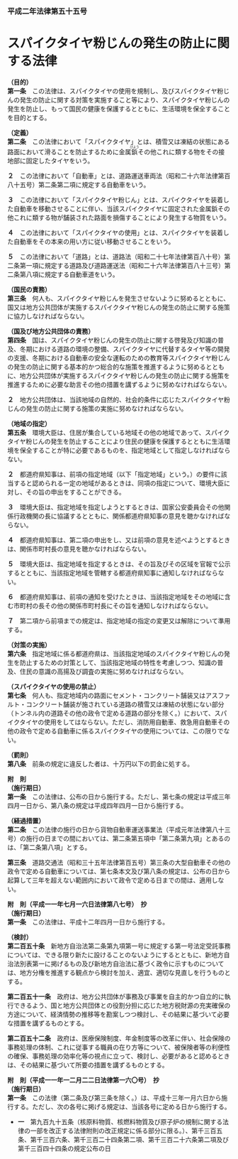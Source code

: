 ### 平成二年法律第五十五号  
# スパイクタイヤ粉じんの発生の防止に関する法律  
  
**（目的）**  
**第一条**　この法律は、スパイクタイヤの使用を規制し、及びスパイクタイヤ粉じんの発生の防止に関する対策を実施すること等により、スパイクタイヤ粉じんの発生を防止し、もって国民の健康を保護するとともに、生活環境を保全することを目的とする。  
  
**（定義）**  
**第二条**　この法律において「スパイクタイヤ」とは、積雪又は凍結の状態にある路面において滑ることを防止するために金属<ruby>鋲<rt>びよう</rt></ruby>その他これに類する物をその接地部に固定したタイヤをいう。  
  
**２**　この法律において「自動車」とは、道路運送車両法（昭和二十六年法律第百八十五号）第二条第二項に規定する自動車をいう。  
  
**３**　この法律において「スパイクタイヤ粉じん」とは、スパイクタイヤを装着した自動車を移動させることに伴い、当該スパイクタイヤに固定された金属鋲その他これに類する物が舗装された路面を損傷することにより発生する物質をいう。  
  
**４**　この法律において「スパイクタイヤの使用」とは、スパイクタイヤを装着した自動車をその本来の用い方に従い移動させることをいう。  
  
**５**　この法律において「道路」とは、道路法（昭和二十七年法律第百八十号）第二条第一項に規定する道路及び道路運送法（昭和二十六年法律第百八十三号）第二条第八項に規定する自動車道をいう。  
  
**（国民の責務）**  
**第三条**　何人も、スパイクタイヤ粉じんを発生させないように努めるとともに、国又は地方公共団体が実施するスパイクタイヤ粉じんの発生の防止に関する施策に協力しなければならない。  
  
**（国及び地方公共団体の責務）**  
**第四条**　国は、スパイクタイヤ粉じんの発生の防止に関する啓発及び知識の普及、冬期における道路の環境の整備、スパイクタイヤに代替するタイヤ等の開発の支援、冬期における自動車の安全な運転のための教育等スパイクタイヤ粉じんの発生の防止に関する基本的かつ総合的な施策を推進するように努めるとともに、地方公共団体が実施するスパイクタイヤ粉じんの発生の防止に関する施策を推進するために必要な助言その他の措置を講ずるように努めなければならない。  
  
**２**　地方公共団体は、当該地域の自然的、社会的条件に応じたスパイクタイヤ粉じんの発生の防止に関する施策の実施に努めなければならない。  
  
**（地域の指定）**  
**第五条**　環境大臣は、住居が集合している地域その他の地域であって、スパイクタイヤ粉じんの発生を防止することにより住民の健康を保護するとともに生活環境を保全することが特に必要であるものを、指定地域として指定しなければならない。  
  
**２**　都道府県知事は、前項の指定地域（以下「指定地域」という。）の要件に該当すると認められる一定の地域があるときは、同項の指定について、環境大臣に対し、その旨の申出をすることができる。  
  
**３**　環境大臣は、指定地域を指定しようとするときは、国家公安委員会その他関係行政機関の長に協議するとともに、関係都道府県知事の意見を聴かなければならない。  
  
**４**　都道府県知事は、第二項の申出をし、又は前項の意見を述べようとするときは、関係市町村長の意見を聴かなければならない。  
  
**５**　環境大臣は、指定地域を指定するときは、その旨及びその区域を官報で公示するとともに、当該指定地域を管轄する都道府県知事に通知しなければならない。  
  
**６**　都道府県知事は、前項の通知を受けたときは、当該指定地域をその地域に含む市町村の長その他の関係市町村長にその旨を通知しなければならない。  
  
**７**　第二項から前項までの規定は、指定地域の指定の変更又は解除について準用する。  
  
**（対策の実施）**  
**第六条**　指定地域に係る都道府県は、当該指定地域のスパイクタイヤ粉じんの発生を防止するための対策として、当該指定地域の特性を考慮しつつ、知識の普及、住民の意識の高揚及び調査の実施に努めなければならない。  
  
**（スパイクタイヤの使用の禁止）**  
**第七条**　何人も、指定地域内の路面にセメント・コンクリート舗装又はアスファルト・コンクリート舗装が施されている道路の積雪又は凍結の状態にない部分（トンネル内の道路その他の政令で定める道路の部分を除く。）において、スパイクタイヤの使用をしてはならない。ただし、消防用自動車、救急用自動車その他の政令で定める自動車に係るスパイクタイヤの使用については、この限りでない。  
  
**（罰則）**  
**第八条**　前条の規定に違反した者は、十万円以下の罰金に処する。  
  
**附　則**  
**（施行期日）**  
**第一条**　この法律は、公布の日から施行する。ただし、第七条の規定は平成三年四月一日から、第八条の規定は平成四年四月一日から施行する。  
  
**（経過措置）**  
**第二条**　この法律の施行の日から貨物自動車運送事業法（平成元年法律第八十三号）の施行の日までの間においては、第二条第五項中「第二条第九項」とあるのは、「第二条第八項」とする。  
  
**第三条**　道路交通法（昭和三十五年法律第百五号）第三条の大型自動車その他の政令で定める自動車については、第七条本文及び第八条の規定は、公布の日から起算して三年を超えない範囲内において政令で定める日までの間は、適用しない。  
  
**附　則（平成一一年七月一六日法律第八七号）　抄**  
**（施行期日）**  
**第一条**　この法律は、平成十二年四月一日から施行する。  
  
**（検討）**  
**第二百五十条**　新地方自治法第二条第九項第一号に規定する第一号法定受託事務については、できる限り新たに設けることのないようにするとともに、新地方自治法別表第一に掲げるもの及び新地方自治法に基づく政令に示すものについては、地方分権を推進する観点から検討を加え、適宜、適切な見直しを行うものとする。  
  
**第二百五十一条**　政府は、地方公共団体が事務及び事業を自主的かつ自立的に執行できるよう、国と地方公共団体との役割分担に応じた地方税財源の充実確保の方途について、経済情勢の推移等を勘案しつつ検討し、その結果に基づいて必要な措置を講ずるものとする。  
  
**第二百五十二条**　政府は、医療保険制度、年金制度等の改革に伴い、社会保険の事務処理の体制、これに従事する職員の在り方等について、被保険者等の利便性の確保、事務処理の効率化等の視点に立って、検討し、必要があると認めるときは、その結果に基づいて所要の措置を講ずるものとする。  
  
**附　則（平成一一年一二月二二日法律第一六〇号）　抄**  
**（施行期日）**  
**第一条**　この法律（第二条及び第三条を除く。）は、平成十三年一月六日から施行する。ただし、次の各号に掲げる規定は、当該各号に定める日から施行する。  
* **一**　第九百九十五条（核原料物質、核燃料物質及び原子炉の規制に関する法律の一部を改正する法律附則の改正規定に係る部分に限る。）、第千三百五条、第千三百六条、第千三百二十四条第二項、第千三百二十六条第二項及び第千三百四十四条の規定公布の日  
  
